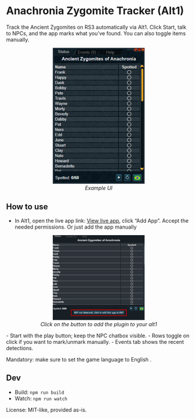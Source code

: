 # Anachronia Zygomite Tracker (Alt1)

Track the Ancient Zygomites on RS3 automatically via Alt1. Click Start, talk to NPCs, and the app marks what you’ve found. You can also toggle items manually.

<p align="center">
  <img src="example.png" alt="Example" width="250" />
  <br/>
  <em>Example UI</em>
  </p>

## How to use
- In Alt1, open the live app link: [View live app](https://wyvern800.github.io/AncientZygomitesTracker/), click “Add App”. Accept the needed permissions. Or just add the app manually
<p align="center">
<img src="example2.png" alt="Example" width="250" />
   <br/>
   <em>Click on the button to add the plugin to your alt1</em>
</p>
- Start with the play button; keep the NPC chatbox visible.
- Rows toggle on click if you want to mark/unmark manually.
- Events tab shows the recent detections.


Mandatory: make sure to set the game language to English .

## Dev
- Build: `npm run build`
- Watch: `npm run watch`

License: MIT-like, provided as-is.
